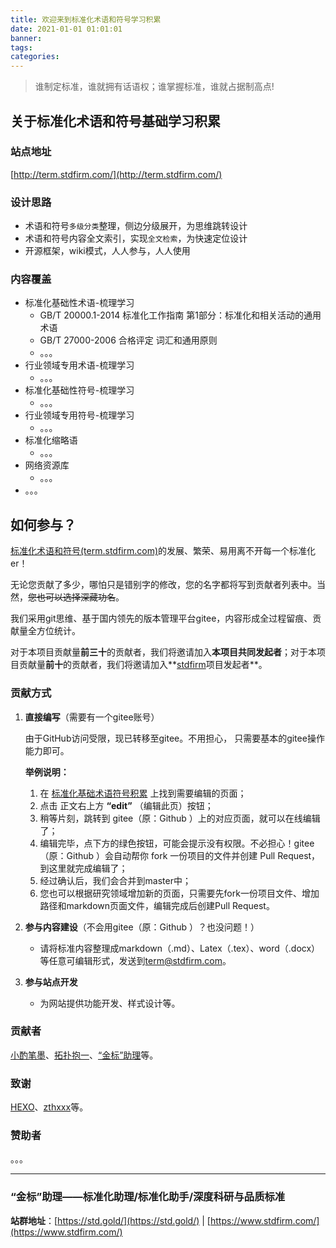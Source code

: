 ```yaml
---
title: 欢迎来到标准化术语和符号学习积累
date: 2021-01-01 01:01:01
banner:
tags:
categories:
---
```


>谁制定标准，谁就拥有话语权；谁掌握标准，谁就占据制高点!

##  关于标准化术语和符号基础学习积累

### 站点地址

[http://term.stdfirm.com/](http://term.stdfirm.com/) 

### 设计思路

- 术语和符号`多级分类`整理，侧边分级展开，为思维跳转设计
- 术语和符号内容全文索引，实现`全文检索`，为快速定位设计
- 开源框架，wiki模式，人人参与，人人使用

###  内容覆盖

- 标准化基础性术语-梳理学习
  - GB/T 20000.1-2014 标准化工作指南 第1部分：标准化和相关活动的通用术语
  - GB/T 27000-2006  合格评定 词汇和通用原则
  - 。。。
- 行业领域专用术语-梳理学习
  - 。。。
- 标准化基础性符号-梳理学习
  - 。。。
- 行业领域专用符号-梳理学习
  - 。。。
- 标准化缩略语
  - 。。。
- 网络资源库
  - 。。。
- 。。。


## 如何参与？

[标准化术语和符号(term.stdfirm.com)](http://term.stdfirm.com/)的发展、繁荣、易用离不开每一个标准化er！

无论您贡献了多少，哪怕只是错别字的修改，您的名字都将写到贡献者列表中。当然，~~您也可以选择深藏功名~~。

我们采用git思维、基于国内领先的版本管理平台gitee，内容形成全过程留痕、贡献量全方位统计。

对于本项目贡献量**前三十**的贡献者，我们将邀请加入**本项目共同发起者**；对于本项目贡献量**前十**的贡献者，我们将邀请加入**[stdfirm](http://www.stdfirm.com/)项目发起者**。

### 贡献方式

1. **直接编写**（需要有一个gitee账号）
   
   由于GitHub访问受限，现已转移至gitee。不用担心， 只需要基本的gitee操作能力即可。
   
   **举例说明：**
   
   1. 在 [标准化基础术语符号积累](http://term.stdfirm.com/) 上找到需要编辑的页面；
   2. 点击 正文右上方 **“edit”** （编辑此页）按钮；
   3. 稍等片刻，跳转到 gitee（原：Github ）上的对应页面，就可以在线编辑了；
   4. 编辑完毕，点下方的绿色按钮，可能会提示没有权限。不必担心！gitee（原：Github ）会自动帮你 fork 一份项目的文件并创建 Pull Request，到这里就完成编辑了；
   5. 经过确认后，我们会合并到master中；
   6. 您也可以根据研究领域增加新的页面，只需要先fork一份项目文件、增加路径和markdown页面文件，编辑完成后创建Pull Request。
   
2. **参与内容建设**（不会用gitee（原：Github ）？也没问题！）

   - 请将标准内容整理成markdown（.md）、Latex（.tex）、word（.docx）等任意可编辑形式，发送到[term@stdfirm.com](mailto:term@stdfirm.com)。

3. **参与站点开发**

   - 为网站提供功能开发、样式设计等。

### 贡献者

[小酌笔墨](http://www.blog.stdfirm.com/)、[拓扑抱一](http://标准化.top)、[“金标”助理](https://std.gold)等。

### 致谢

[HEXO](https://hexo.io/about/)、[zthxxx](https://github.com/zthxxx/hexo-theme-Wikitten)等。

### 赞助者
。。。



---

### “金标”助理——标准化助理/标准化助手/深度科研与品质标准

**站群地址**：[https://std.gold/](https://std.gold/) | [https://www.stdfirm.com/](https://www.stdfirm.com/)

